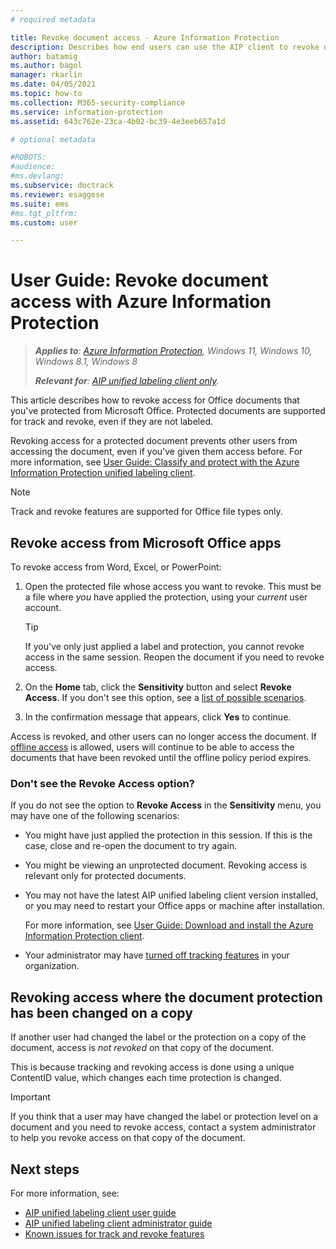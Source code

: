 ```yaml
---
# required metadata

title: Revoke document access - Azure Information Protection
description: Describes how end users can use the AIP client to revoke document access for documents they've protected.
author: batamig
ms.author: bagol
manager: rkarlin
ms.date: 04/05/2021
ms.topic: how-to
ms.collection: M365-security-compliance
ms.service: information-protection
ms.assetid: 643c762e-23ca-4b02-bc39-4e3eeb657a1d

# optional metadata

#ROBOTS:
#audience:
#ms.devlang:
ms.subservice: doctrack
ms.reviewer: esaggese
ms.suite: ems
#ms.tgt_pltfrm:
ms.custom: user

---
```


# User Guide: Revoke document access with Azure Information Protection

>***Applies to**: [Azure Information Protection](/office365/servicedescriptions/microsoft-365-service-descriptions/microsoft-365-tenantlevel-services-licensing-guidance/microsoft-365-security-compliance-licensing-guidance#information-protection), Windows 11, Windows 10, Windows 8.1, Windows 8*
>
>***Relevant for**: [AIP unified labeling client only](../faqs.md#whats-the-difference-between-the-azure-information-protection-classic-and-unified-labeling-clients).*

This article describes how to revoke access for Office documents that you've protected from Microsoft Office. Protected documents are supported for track and revoke, even if they are not labeled.

Revoking access for a protected document prevents other users from accessing the document, even if you've given them access before. For more information, see [User Guide: Classify and protect with the Azure Information Protection unified labeling client](clientv2-classify-protect.md).

> [!NOTE]
> Track and revoke features are supported for Office file types only.
>

## Revoke access from Microsoft Office apps

To revoke access from Word, Excel, or PowerPoint:

1. Open the protected file whose access you want to revoke. This must be a file where *you* have applied the protection, using your *current* user account.

    > [!TIP]
    > If you've only just applied a label and protection, you cannot revoke access in the same session. Reopen the document if you need to revoke access.

1. On the **Home** tab, click the **Sensitivity** button and select **Revoke Access**. If you don't see this option, see a [list of possible scenarios](#dont-see-the-revoke-access-option).
 
1. In the confirmation message that appears, click **Yes** to continue.

Access is revoked, and other users can no longer access the document. If [offline access](/microsoft-365/compliance/encryption-sensitivity-labels#assign-permissions-now) is allowed, users will continue to be able to access the documents that have been revoked until the offline policy period expires. 

### Don't see the Revoke Access option?

If you do not see the option to **Revoke Access** in the **Sensitivity** menu, you may have one of the following scenarios:

- You might have just applied the protection in this session. If this is the case, close and re-open the document to try again.

- You might be viewing an unprotected document. Revoking access is relevant only for protected documents.

- You may not have the latest AIP unified labeling client version installed, or you may need to restart your Office apps or machine after installation. 

    For more information, see [User Guide: Download and install the Azure Information Protection client](install-client-app.md).

- Your administrator may have [turned off tracking features](track-and-revoke-admin.md#turn-off-track-and-revoke-features-for-your-tenant) in your organization.

## Revoking access where the document protection has been changed on a copy

If another user had changed the label or the protection on a copy of the document, access is *not revoked* on that copy of the document. 

This is because tracking and revoking access is done using a unique ContentID value, which changes each time protection is changed.

> [!IMPORTANT]
> If you think that a user may have changed the label or protection level on a document and you need to revoke access, contact a system administrator to help you revoke access on that copy of the document.
> 
## Next steps

For more information, see:

- [AIP unified labeling client user guide](clientv2-user-guide.md)
- [AIP unified labeling client administrator guide](clientv2-admin-guide.md)
- [Known issues for track and revoke features](../known-issues.md#known-issues-for-track-and-revoke-features)
